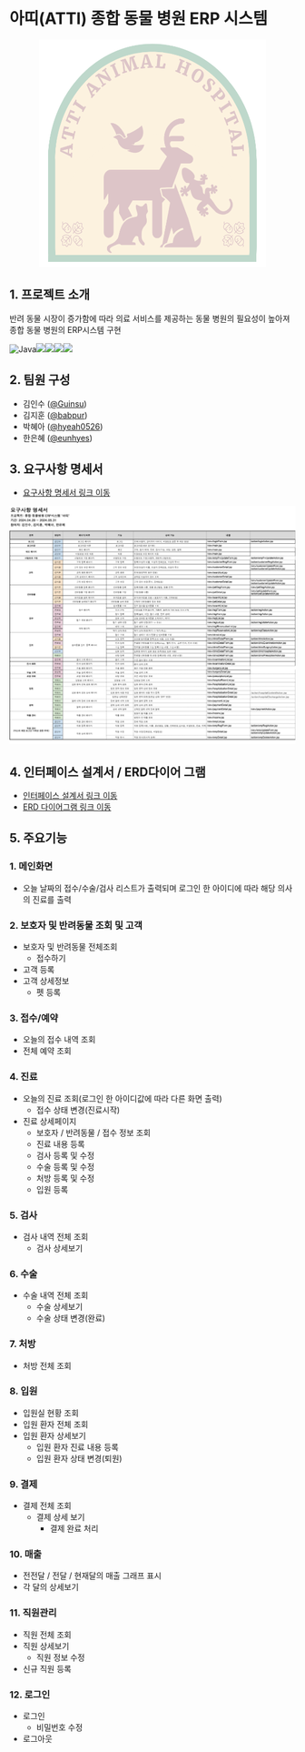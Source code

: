 # 아띠(ATTI) 종합 동물 병원 ERP 시스템 
<p align="center"><img src="https://github.com/GDJ80-TeamC/semi-atti/blob/8f925dfb9bf190914cec5ea716b3b41af4719ae5/atti/src/main/webapp/inc/logo.png" width="400" height="400"/></p>

## 1. 프로젝트 소개
반려 동물 시장이 증가함에 따라 의료 서비스를 제공하는 동물 병원의 필요성이 높아져 종합 동물 병원의 ERP시스템 구현

<img alt="Java" src ="https://img.shields.io/badge/Java-007396.svg?&style=for-the-badge&logo=Java&logoColor=white"/><img src="https://img.shields.io/badge/html5-E34F26?style=for-the-badge&logo=html5&logoColor=white"><img src="https://img.shields.io/badge/css-1572B6?style=for-the-badge&logo=css3&logoColor=white"><img src="https://img.shields.io/badge/mariaDB-003545?style=for-the-badge&logo=mariaDB&logoColor=white"><img src="https://img.shields.io/badge/github-181717?style=for-the-badge&logo=github&logoColor=white">


## 2. 팀원 구성
- 김인수 ([@Guinsu](https://github.com/Guinsu))
- 김지훈 ([@babpur](https://github.com/babpur)) 
- 박혜아 ([@hyeah0526](https://github.com/hyeah0526)) 
- 한은혜 ([@eunhyes](https://github.com/eunhyes))

## 3. 요구사항 명세서
- [요구사항 명세서 링크 이동](https://github.com/GDJ80-TeamC/semi-atti/blob/7147292df72ef10ce1464b42957e348adc7f379a/atti/src/main/webapp/META-INF/document/GDJ80_teamC_%EC%9A%94%EA%B5%AC%EC%82%AC%ED%95%AD%20%EB%AA%85%EC%84%B8%EC%84%9C.png)
<img src="https://github.com/GDJ80-TeamC/semi-atti/blob/7147292df72ef10ce1464b42957e348adc7f379a/atti/src/main/webapp/META-INF/document/GDJ80_teamC_%EC%9A%94%EA%B5%AC%EC%82%AC%ED%95%AD%20%EB%AA%85%EC%84%B8%EC%84%9C.png" width="800"/>


## 4.  인터페이스 설계서 / ERD다이어 그램 
- [인터페이스 설계서 링크 이동](https://github.com/GDJ80-TeamC/semi-atti/blob/7147292df72ef10ce1464b42957e348adc7f379a/atti/src/main/webapp/META-INF/document/GDJ80_teamC_%EC%9D%B8%ED%84%B0%ED%8E%98%EC%9D%B4%EC%8A%A4%EC%84%A4%EA%B3%84%EC%84%9C.png)
- [ERD 다이어그램 링크 이동](https://github.com/GDJ80-TeamC/semi-atti/blob/7147292df72ef10ce1464b42957e348adc7f379a/atti/src/main/webapp/META-INF/document/GDJ80_teamC_ERD%EB%8B%A4%EC%9D%B4%EC%96%B4%EA%B7%B8%EB%9E%A8.png)


## 5. 주요기능
### 1. 메인화면 
   - 오늘 날짜의 접수/수술/검사 리스트가 출력되며 로그인 한 아이디에 따라 해당 의사의 진료를 출력

### 2. 보호자 및 반려동물 조회 및 고객
   - 보호자 및 반려동물 전체조회
     - 접수하기
   - 고객 등록
   - 고객 상세정보
     - 펫 등록

### 3. 접수/예약
   - 오늘의 접수 내역 조회
   - 전체 예약 조회

### 4. 진료
   - 오늘의 진료 조회(로그인 한 아이디값에 따라 다른 화면 출력)
     - 접수 상태 변경(진료시작)
   - 진료 상세페이지
     - 보호자 / 반려동물 / 접수 정보 조회
     - 진료 내용 등록
     - 검사 등록 및 수정
     - 수술 등록 및 수정
     - 처방 등록 및 수정
     - 입원 등록

### 5. 검사
   - 검사 내역 전체 조회
     - 검사 상세보기
     
### 6. 수술
   - 수술 내역 전체 조회
     - 수술 상세보기
     - 수술 상태 변경(완료)

### 7. 처방
   - 처방 전체 조회

### 8. 입원
   - 입원실 현황 조회
   - 입원 환자 전체 조회
   - 입원 환자 상세보기
     - 입원 환자 진료 내용 등록
     - 입원 환자 상태 변경(퇴원)

### 9. 결제
   - 결제 전체 조회
     - 결제 상세 보기
        - 결제 완료 처리

### 10. 매출
   - 전전달 / 전달 / 현재달의 매출 그래프 표시
   - 각 달의 상세보기

### 11. 직원관리
   - 직원 전체 조회
   - 직원 상세보기
     - 직원 정보 수정
   - 신규 직원 등록

### 12. 로그인
  - 로그인
    - 비밀번호 수정
  - 로그아웃
